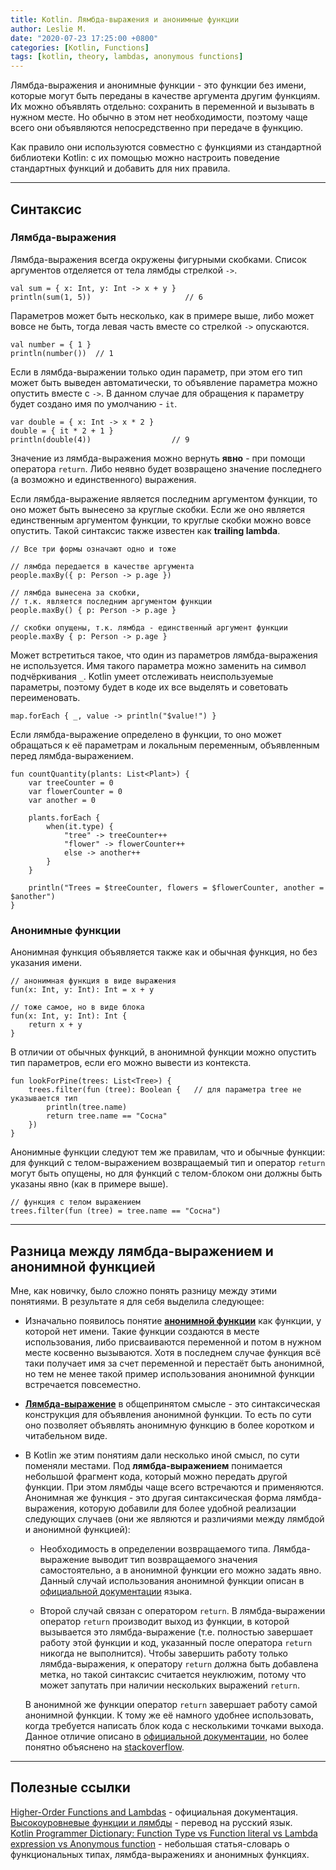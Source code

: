 ```yaml
---
title: Kotlin. Лямбда-выражения и анонимные функции
author: Leslie M.
date: "2020-07-23 17:25:00 +0800"
categories: [Kotlin, Functions]
tags: [kotlin, theory, lambdas, anonymous functions]
---
```


Лямбда-выражения и анонимные функции - это функции без имени, которые могут быть переданы в качестве аргумента другим функциям. Их можно объявлять отдельно: сохранить в переменной и вызывать в нужном месте. Но обычно в этом нет необходимости, поэтому чаще всего они объявляются непосредственно при передаче в функцию.

Как правило они используются совместно с функциями из стандартной библиотеки Kotlin: с их помощью можно настроить поведение стандартных функций и добавить для них правила.

***

## Синтаксис

### Лямбда-выражения

Лямбда-выражения всегда окружены фигурными скобками. Список аргументов отделяется от тела лямбды стрелкой `->`.

```
val sum = { x: Int, y: Int -> x + y }
println(sum(1, 5))                     // 6
```

Параметров может быть несколько, как в примере выше, либо может вовсе не быть, тогда левая часть вместе со стрелкой `->` опускаются.

```
val number = { 1 }
println(number())  // 1
```

Если в лямбда-выражении только один параметр, при этом его тип может быть выведен автоматически, то объявление параметра можно опустить вместе с `->`. В данном случае для обращения к параметру будет создано имя по умолчанию - `it`.

```
var double = { x: Int -> x * 2 }
double = { it * 2 + 1 }
println(double(4))                  // 9
```

Значение из лямбда-выражения можно вернуть **явно** - при помощи оператора `return`. Либо неявно будет возвращено значение последнего (а возможно и единственного) выражения.

Если лямбда-выражение является последним аргументом функции, то оно может быть вынесено за круглые скобки. Если же оно является единственным аргументом функции, то круглые скобки можно вовсе опустить. Такой синтаксис также известен как **trailing lambda**.

```
// Все три формы означают одно и тоже

// лямбда передается в качестве аргумента
people.maxBy({ р: Person -> p.age })

// лямбда вынесена за скобки,
// т.к. является последним аргументом функции
people.maxBy() { р: Person -> p.age }

// скобки опущены, т.к. лямбда - единственный аргумент функции
people.maxBy { р: Person -> p.age }
```

Может встретиться такое, что один из параметров лямбда-выражения не используется. Имя такого параметра можно заменить на символ подчёркивания `_`. Kotlin умеет отслеживать неиспользуемые параметры, поэтому будет в коде их все выделять и советовать переименовать.

```
map.forEach { _, value -> println("$value!") }
```

Если лямбда-выражение определено в функции, то оно может обращаться к её параметрам и локальным переменным, объявленным перед лямбда-выражением.

```
fun countQuantity(plants: List<Plant>) {
    var treeCounter = 0
    var flowerCounter = 0
    var another = 0

    plants.forEach {
        when(it.type) {
            "tree" -> treeCounter++
            "flower" -> flowerCounter++
            else -> another++
        }
    }

    println("Trees = $treeCounter, flowers = $flowerCounter, another = $another")
}
```


### Анонимные функции

Анонимная функция объявляется также как и обычная функция, но без указания имени.

```
// анонимная функция в виде выражения
fun(x: Int, y: Int): Int = x + y

// тоже самое, но в виде блока
fun(x: Int, y: Int): Int {
    return x + y
}
```

В отличии от обычных функций, в анонимной функции можно опустить тип параметров, если его можно вывести из контекста.

```
fun lookForPine(trees: List<Tree>) {
    trees.filter(fun (tree): Boolean {   // для параметра tree не указывается тип
        println(tree.name)
        return tree.name == "Сосна"
  	})
}
```

Анонимные функции следуют тем же правилам, что и обычные функции: для функций с телом-выражением возвращаемый тип и оператор `return` могут быть опущены, но для функций с телом-блоком они должны быть указаны явно (как в примере выше).

```
// функция с телом выражением
trees.filter(fun (tree) = tree.name == "Сосна")
```

***

## Разница между лямбда-выражением и анонимной функцией

Мне, как новичку, было сложно понять разницу между этими понятиями. В результате я для себя выделила следующее:
- Изначально появилось понятие [**анонимной функции**](https://ru.wikipedia.org/wiki/%D0%90%D0%BD%D0%BE%D0%BD%D0%B8%D0%BC%D0%BD%D0%B0%D1%8F_%D1%84%D1%83%D0%BD%D0%BA%D1%86%D0%B8%D1%8F "ru.wikipedia.org") как функции, у которой нет имени. Такие функции создаются в месте использования, либо присваиваются переменной и потом в нужном месте косвенно вызываются. Хотя в последнем случае функция всё таки получает имя за счет переменной и перестаёт быть анонимной, но тем не менее такой пример использования анонимной функции встречается повсеместно.  

- [**Лямбда-выражение**](https://ru.wikipedia.org/wiki/%D0%9B%D1%8F%D0%BC%D0%B1%D0%B4%D0%B0-%D0%B2%D1%8B%D1%80%D0%B0%D0%B6%D0%B5%D0%BD%D0%B8%D0%B5 "ru.wikipedia.org") в общепринятом смысле - это синтаксическая конструкция для объявления анонимной функции. То есть по сути оно позволяет объявлять анонимную функцию в более коротком и читабельном виде.

- В Kotlin же этим понятиям дали несколько иной смысл, по сути поменяли местами. Под **лямбда-выражением** понимается небольшой фрагмент кода, который можно передать другой функции. При этом лямбды чаще всего встречаются и применяются. Анонимная же функция - это другая синтаксическая форма лямбда-выражения, которую добавили для более удобной реализации следующих случаев (они же являются и различиями между лямбдой и анонимной функцией):
  - Необходимость в определении возвращаемого типа. Лямбда-выражение выводит тип возвращаемого значения самостоятельно, а в анонимной функции его можно задать явно. Данный случай использования анонимной функции описан в [официальной документации](https://kotlinlang.org/docs/reference/lambdas.html#anonymous-functions "kotlinlang.org") языка.

  - Второй случай связан с оператором `return`. В лямбда-выражении оператор `return` производит выход из функции, в которой вызывается это лямбда-выражение (т.е. полностью завершает работу этой функции и код, указанный после оператора `return` никогда не выполнится). Чтобы завершить работу только лямбда-выражения, к оператору `return` должна быть добавлена метка, но такой синтаксис считается неуклюжим, потому что может запутать при наличии нескольких выражений `return`.

   В анонимной же функции оператор `return` завершает работу самой анонимной функции. К тому же её намного удобнее использовать, когда требуется написать блок кода с несколькими точками выхода. Данное отличие описано в [официальной документации](https://kotlinlang.org/docs/reference/lambdas.html#anonymous-functions), но более понятно объяснено на [stackoverflow](https://stackoverflow.com/a/48112360/13626164 "stackoverflow.com").

***

## Полезные ссылки

[Higher-Order Functions and Lambdas](https://kotlinlang.org/docs/reference/lambdas.html "kotlinlang.org") - официальная документация.  
[Высокоуровневые функции и лямбды](https://kotlinlang.ru/docs/reference/lambdas.html "kotlinlang.ru") - перевод на русский язык.  
[Kotlin Programmer Dictionary: Function Type vs Function literal vs Lambda expression vs Anonymous function](https://blog.kotlin-academy.com/kotlin-programmer-dictionary-function-type-vs-function-literal-vs-lambda-expression-vs-anonymous-edc97e8873e) - небольшая статья-словарь о функциональных типах, лямбда-выражениях и анонимных функциях.
